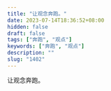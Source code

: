 ```yaml
---
title: "让观念奔跑。"
date: 2023-07-14T18:36:52+08:00
hidden: false
draft: false
tags: ["奔跑", "观点"]
keywords: ["奔跑", "观点"]
description: ""
slug: "1402"
---
```


让观念奔跑。
